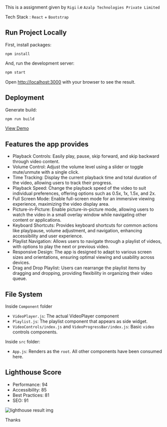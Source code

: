 This is a  assignment given by `Rigi` i.e `Azalp Technologies Private Limited`

Tech Stack : `React` + `Bootstrap`

## Run Project Locally
First, install packages:

```
npm install
```

And, run the development server:

```bash
npm start
```


Open [http://localhost:3000](http://localhost:3000) with your browser to see the result.

## Deployment

Generate build:

```bash
npm run build
```

[View Demo](https://ephemeral-kangaroo-a11665.netlify.app)

## Features the app provides
- Playback Controls: Easily play, pause, skip forward, and skip backward through video content.
- Volume Control: Adjust the volume level using a slider or toggle mute/unmute with a single click.
- Time Tracking: Display the current playback time and total duration of the video, allowing users to track their progress.
- Playback Speed: Change the playback speed of the video to suit individual preferences, offering options such as 0.5x, 1x, 1.5x, and 2x.
- Full Screen Mode: Enable full-screen mode for an immersive viewing experience, maximizing the video display area.
- Picture-in-Picture: Enable picture-in-picture mode, allowing users to watch the video in a small overlay window while navigating other content or applications.
- Keyboard Shortcuts: Provides keyboard shortcuts for common actions like play/pause, volume adjustment, and navigation, enhancing accessibility and user experience.
- Playlist Navigation: Allows users to navigate through a playlist of videos, with options to play the next or previous video.
- Responsive Design: The app is designed to adapt to various screen sizes and orientations, ensuring optimal viewing and usability across devices.
- Drag and Drop Playlist: Users can rearrange the playlist items by dragging and dropping, providing flexibility in organizing their video queue.

 ## File System
  
  Inside `Component` folder

 - `VideoPlayer.js`: The actual VideoPlayer component
 - `Playlist.js`: The playlist component that appears as side widget.
 - `VideoControls/index.js` and `VideoProgressBar/index.js`: Basic `video` controls components. 

 Inside `src` folder:
 - `App.js`: Renders as the `root`. All other components have been consumed here.

 ## Lighthouse Score

 - Performance: 94
 - Accessibility: 85
 - Best Practices: 81
 - SEO: 91
 
 ![lighthouse result img](https://i.postimg.cc/tCY0bBvL/Screenshot-2024-03-14-at-11-54-49-PM.png)

Thanks